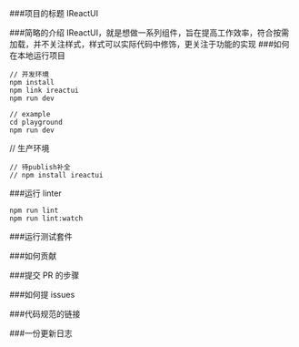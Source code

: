 ###项目的标题
IReactUI

###简略的介绍
IReactUI，就是想做一系列组件，旨在提高工作效率，符合按需加载，并不关注样式，样式可以实际代码中修饰，更关注于功能的实现
###如何在本地运行项目

```
// 开发环境
npm install 
npm link ireactui
npm run dev

// example
cd playground
npm run dev

```
// 生产环境

```
// 待publish补全
// npm install ireactui
```

###运行 linter

```
npm run lint
npm run lint:watch

```

###运行测试套件

###如何贡献

###提交 PR 的步骤

###如何提 issues

###代码规范的链接

###一份更新日志